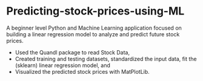 # Predicting-stock-prices-using-ML
A beginner level Python and Machine Learning application focused on building a linear regression model to analyze and predict future stock prices.

- Used the Quandl package to read Stock Data,
- Created training and testing datasets, standardized the input data, fit the (sklearn) linear regression model, and 
- Visualized the predicted stock prices with MatPlotLib.
